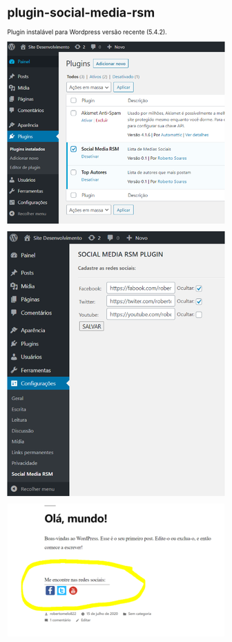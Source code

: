 # plugin-social-media-rsm
Plugin instalável para Wordpress versão recente (5.4.2).

![alt tela](https://github.com/robertosm822/plugin-social-media-rsm/blob/master/includes/templates/img/print_adm_plugin_02.png?raw=true)


![alt tela](https://github.com/robertosm822/plugin-social-media-rsm/blob/master/includes/templates/img/print_adm_plugin.png?raw=true)

![alt tela](https://github.com/robertosm822/plugin-social-media-rsm/blob/master/includes/templates/img/print_front_posts_plugin.png?raw=true)